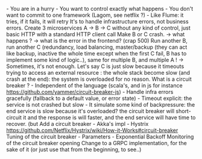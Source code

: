 \- You are in a hurry \- You want to control exactly what happens \- You don't want to commit to one framework (Lagom, see netflix ?) \- Like Flume: it tries, if it fails, it will retry It's to handle infrastructure errors, not business errors. Create 3 microservices A -> B -> C without any kind of control, just basic HTTP with a standard HTTP client call Make B or C crash. -> what happens ? -> what is the error in the frontend? (crap 500) Run another B, run another C (redundancy, load balancing, master/backup (they can act like backup, inactive the whole time except when the first C fail, B has to implement some kind of logic..), same for multiple B, and multiple A ! -> Sometimes, it's not enough. Let's say C is just slow because it timeouts trying to access an external resource : the whole stack become slow (and crash at the end): the system is overloaded for no reason. What is a circuit breaker ? \- Independent of the language (scala's, and in js for instance https://github.com/yammer/circuit-breaker-js) \- Handle infra errors gracefully (fallback to a default value, or error state) \- Timeout explicit: the service is not crashed but slow \- It simulate some kind of backpressure: the end service is slow because it's overloaded? the circuit breaker will short-circuit it and the response is will faster, and the end service will have time to recover. (but Add a circuit breaker \- Akka's impl \- Hystrix https://github.com/Netflix/Hystrix/wiki/How-it-Works#circuit-breaker Tuning of the circuit breaker \- Parameters \- Exponential Backoff Monitoring of the circuit breaker opening Change to a GRPC implementation, for the sake of it (or just use that from the beginning, to see..)